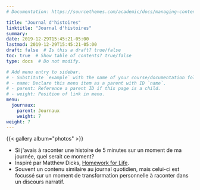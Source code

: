 ```yaml
---
# Documentation: https://sourcethemes.com/academic/docs/managing-content/

title: "Journal d'histoires"
linktitle: "Journal d'histoires"
summary:
date: 2019-12-29T15:45:21-05:00
lastmod: 2019-12-29T15:45:21-05:00
draft: false  # Is this a draft? true/false
toc: true  # Show table of contents? true/false
type: docs  # Do not modify.

# Add menu entry to sidebar.
# - Substitute `example` with the name of your course/documentation folder.
# - name: Declare this menu item as a parent with ID `name`.
# - parent: Reference a parent ID if this page is a child.
# - weight: Position of link in menu.
menu:
  journaux:
    parent: Journaux
    weight: 7
weight: 7
---
```


{{< gallery album="photos" >}}

* Si j'avais à raconter une histoire de 5 minutes sur un moment de ma journée, quel serait ce moment?
* Inspiré par Matthew Dicks, [Homework for Life](http://www.matthewdicks.com/matthewdicksblog/2015/12/13/tedx-berkshires-homework-for-life).
* Souvent un contenu similaire au journal quotidien, mais celui-ci est focussé sur un moment de transformation personnelle à raconter dans un discours narratif.
